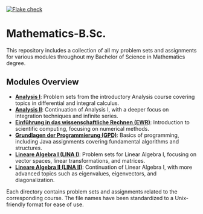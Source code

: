[![Flake check](https://github.com/michaelvanstraten/Mathematics-B.Sc./actions/workflows/check.yaml/badge.svg)](https://github.com/michaelvanstraten/Mathematics-B.Sc./actions/workflows/check.yaml)

# Mathematics-B.Sc.

This repository includes a collection of all my problem sets and assignments for
various modules throughout my Bachelor of Science in Mathematics degree.

## Modules Overview

- **[Analysis I](modules/ana-i/)**: Problem sets from the introductory Analysis
  course covering topics in differential and integral calculus.
- **[Analysis II](modules/ana-ii/)**: Continuation of Analysis I, with a deeper
  focus on integration techniques and infinite series.
- **[Einführung in das wissenschaftliche Rechnen (EWR)](modules/ewr/)**:
  Introduction to scientific computing, focusing on numerical methods.
- **[Grundlagen der Programmierung (GPD)](modules/gpd/)**: Basics of
  programming, including Java assignments covering fundamental algorithms and
  structures.
- **[Lineare Algebra I (LINA I)](modules/lina-i/)**: Problem sets for Linear
  Algebra I, focusing on vector spaces, linear transformations, and matrices.
- **[Lineare Algebra II (LINA II)](modules/lina-ii/)**: Continuation of Linear
  Algebra I, with more advanced topics such as eigenvalues, eigenvectors, and
  diagonalization.

Each directory contains problem sets and assignments related to the
corresponding course. The file names have been standardized to a Unix-friendly
format for ease of use.
